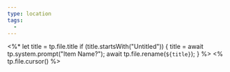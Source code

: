 ```yaml
---
type: location
tags:
  -
---
```

<%* let title = tp.file.title if (title.startsWith("Untitled")) { title = await tp.system.prompt("Item Name?"); await tp.file.rename(`${title}`); } %>
<% tp.file.cursor() %>
